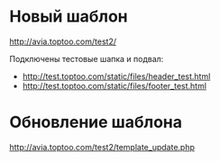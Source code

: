 # Новый шаблон #

http://avia.toptoo.com/test2/

Подключены тестовые шапка и подвал:
  * http://test.toptoo.com/static/files/header_test.html
  * http://test.toptoo.com/static/files/footer_test.html

# Обновление шаблона #

http://avia.toptoo.com/test2/template_update.php